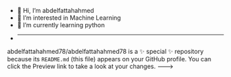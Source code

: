 - 👋 Hi, I’m abdelfattahahmed
- 👀 I’m interested in Machine Learning
- 🌱 I’m currently learning python
- 
  -------------------------------------
abdelfattahahmed78/abdelfattahahmed78 is a ✨ special ✨ repository because its `README.md` (this file) appears on your GitHub profile.
You can click the Preview link to take a look at your changes.
--->
